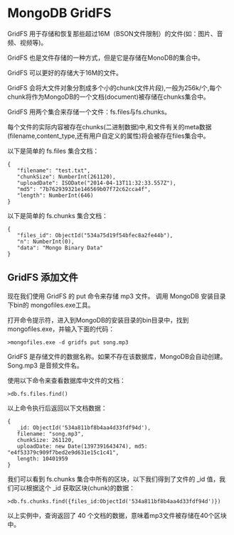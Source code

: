 
# MongoDB GridFS

GridFS 用于存储和恢复那些超过16M（BSON文件限制）的文件(如：图片、音频、视频等)。

GridFS 也是文件存储的一种方式，但是它是存储在MonoDB的集合中。

GridFS 可以更好的存储大于16M的文件。

GridFS 会将大文件对象分割成多个小的chunk(文件片段),一般为256k/个,每个chunk将作为MongoDB的一个文档(document)被存储在chunks集合中。

GridFS 用两个集合来存储一个文件：fs.files与fs.chunks。

每个文件的实际内容被存在chunks(二进制数据)中,和文件有关的meta数据(filename,content_type,还有用户自定义的属性)将会被存在files集合中。

以下是简单的 fs.files 集合文档：

```
{
   "filename": "test.txt",
   "chunkSize": NumberInt(261120),
   "uploadDate": ISODate("2014-04-13T11:32:33.557Z"),
   "md5": "7b762939321e146569b07f72c62cca4f",
   "length": NumberInt(646)
}

```

以下是简单的 fs.chunks 集合文档：

```
{
   "files_id": ObjectId("534a75d19f54bfec8a2fe44b"),
   "n": NumberInt(0),
   "data": "Mongo Binary Data"
}

```

## GridFS 添加文件

现在我们使用 GridFS 的 put 命令来存储 mp3 文件。 调用 MongoDB 安装目录下bin的 mongofiles.exe工具。

打开命令提示符，进入到MongoDB的安装目录的bin目录中，找到mongofiles.exe，并输入下面的代码：

```
>mongofiles.exe -d gridfs put song.mp3

```

GridFS 是存储文件的数据名称。如果不存在该数据库，MongoDB会自动创建。Song.mp3 是音频文件名。

使用以下命令来查看数据库中文件的文档：

```
>db.fs.files.find()

```

以上命令执行后返回以下文档数据：

```
{
   _id: ObjectId('534a811bf8b4aa4d33fdf94d'), 
   filename: "song.mp3", 
   chunkSize: 261120, 
   uploadDate: new Date(1397391643474), md5: "e4f53379c909f7bed2e9d631e15c1c41",
   length: 10401959 
}

```

我们可以看到 fs.chunks 集合中所有的区块，以下我们得到了文件的 _id 值，我们可以根据这个 _id 获取区块(chunk)的数据：

```
>db.fs.chunks.find({files_id:ObjectId('534a811bf8b4aa4d33fdf94d')})

```

以上实例中，查询返回了 40 个文档的数据，意味着mp3文件被存储在40个区块中。

